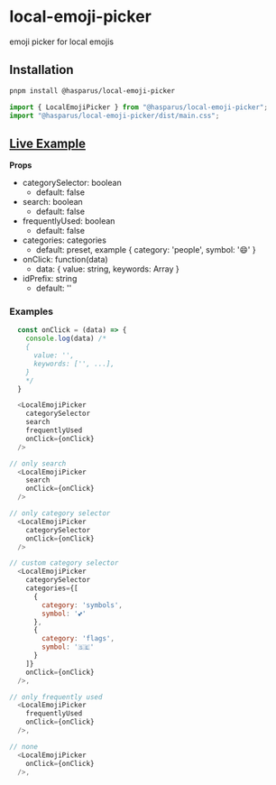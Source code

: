 # local-emoji-picker

emoji picker for local emojis

## Installation

```sh
pnpm install @hasparus/local-emoji-picker
```

```ts
import { LocalEmojiPicker } from "@hasparus/local-emoji-picker";
import "@hasparus/local-emoji-picker/dist/main.css";
```

## [Live Example](https://local-emoji-picker.richardsoderman.se/)

**Props**

- categorySelector: boolean
  - default: false
- search: boolean
  - default: false
- frequentlyUsed: boolean
  - default: false
- categories: categories
  - default: preset, example { category: 'people', symbol: '😄' }
- onClick: function(data)
  - data: { value: string, keywords: Array<string> }
- idPrefix: string
  - default: ''

### Examples

```javascript
  const onClick = (data) => {
    console.log(data) /*
    {
      value: '',
      keywords: ['', ...],
    }
    */
  }

  <LocalEmojiPicker
    categorySelector
    search
    frequentlyUsed
    onClick={onClick}
  />

// only search
  <LocalEmojiPicker
    search
    onClick={onClick}
  />

// only category selector
  <LocalEmojiPicker
    categorySelector
    onClick={onClick}
  />

// custom category selector
  <LocalEmojiPicker
    categorySelector
    categories={[
      {
        category: 'symbols',
        symbol: '💕'
      },
      {
        category: 'flags',
        symbol: '🇸🇪'
      }
    ]}
    onClick={onClick}
  />,

// only frequently used
  <LocalEmojiPicker
    frequentlyUsed
    onClick={onClick}
  />,

// none
  <LocalEmojiPicker
    onClick={onClick}
  />,
```
